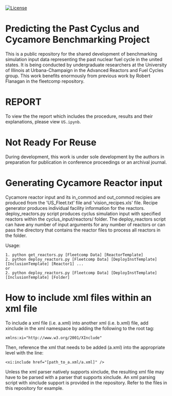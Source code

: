 [![License](https://img.shields.io/badge/License-BSD%203--Clause-blue.svg)](https://opensource.org/licenses/BSD-3-Clause)

Predicting the Past Cyclus and Cycamore Benchmarking Project
==============================================================

This is a public repository for the shared development of benchmarking
simulation input data representing the past nuclear fuel cycle in the united
states. It is being conducted by undergraduate researchers at the University of
Illinois at Urbana-Champaign in the Advanced Reactors and Fuel Cycles group.
This work benefits enormously from previous work by Robert Flanagan in the
fleetcomp repository.

REPORT
======

To view the the report which includes the procedure, results and their
explanations, please view `US.ipynb`.

Not Ready For Reuse
====================

During development, this work is under sole development by the authors in
preparation for publication in conference proceedings or an archival journal.

Generating Cycamore Reactor input
=================================

Cycamore reactor input and its in_commod and out_commod recipies are produced
from the 'US_Fleet.txt' file and 'vision_recipes.xls' file. Recipe generator
produces individual facility information for the reactors. deploy_reactors.py
script produces cyclus simulation input with specified reactors within the
cyclus_input/reactors/ folder. The deploy_reactors script can have any number
of input arguments for any number of reactors or can pass the directory that
contains the reactor files to process all reactors in the folder.

Usage:

    1. python get_reactors.py [Fleetcomp Data] [ReactorTemplate]
    2. python deploy_reactors.py [Fleetcomp Data] [DeployInstTemplate] [InclusionTemplate] [Reactor1] ...
    or
    2. python deploy_reactors.py [Fleetcomp Data] [DeployInstTemplate] [InclusionTemplate] [Folder]

How to include xml files within an xml file
===========================================

To include a xml file (i.e. a.xml) into another xml (i.e. b.xml) file, add xinclude
in the xml namespace by adding the following to the root tag:

    xmlns:xi="http://www.w3.org/2001/XInclude"

Then, reference the xml that needs to be added (a.xml) into the appropriate level
with the line:

    <xi:include href="[path_to_a.xml/a.xml]" />

Unless the xml parser natively supports xinclude, the resulting xml file may have
to be parsed with a parser that supports xinclude. An xml parsing script with
xinclude support is provided in the repository. Refer to the files in this
repository for example.